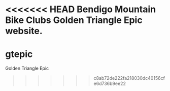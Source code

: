 <<<<<<< HEAD
Bendigo Mountain Bike Clubs Golden Triangle Epic website.
=======
# gtepic
Golden Triangle Epic
>>>>>>> c8ab72de222fa218030dc40156cfe6d736b9ee22
